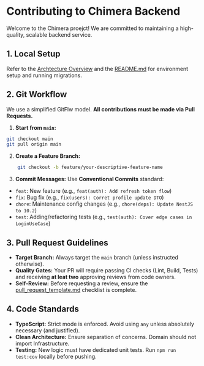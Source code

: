 # Contributing to Chimera Backend

Welcome to the Chimera proejct! We are committed to maintaining a high-quality, scalable backend service.

## 1. Local Setup

Refer to the [Archtecture Overview](https://github.com/chimeraorg/chimera-backend/wiki/Archtecture-Overview) and the [README.md](README.md) for environment setup and running migrations.

## 2. Git Workflow

We use a simplified GitFlw model. **All contributions must be made via Pull Requests.**

1. **Start from `main`:**
  ```bash
  git checkout main
  git pull origin main
  ```
2. **Create a Feature Branch:**
  ```bash
      git checkout -b feature/your-descriptive-feature-name
  ```

3. **Commit Messages:** Use **Conventional Commits** standard:
  - `feat`: New feature (e.g., `feat(auth): Add refresh token flow`)
  - `fix`: Bug fix (e.g., `fix(users): Corret profile update DTO`)
  - `chore`: Maintenance config changes (e.g., `chore(deps): Update NestJS to 10.2`)
  - `test`: Adding/refactoring tests (e.g., `test(auth): Cover edge cases in LoginUseCase`)

## 3. Pull Request Guidelines
  - **Target Branch:** Always target the `main` branch (unless instructed otherwise).
  - **Quality Gates:** Your PR will require passing CI checks (Lint, Build, Tests) and receiving **at leat two** approving reviews from code owners.
  - **Self-Review:** Before requesting a review, ensure the [pull_request_template.md](.github/pull_request_template.md) checklist is complete.

 ## 4. Code Standards
  - **TypeScript:** Strict mode is enforced. Avoid using `any` unless absolutely necessary (and justified).
  - **Clean Architecture:** Ensure separation of concerns. Domain should not import Infrastructure.
  - **Testing:** New logic must have dedicated unit tests. Run `npm run test:cov` locally before pushing.
